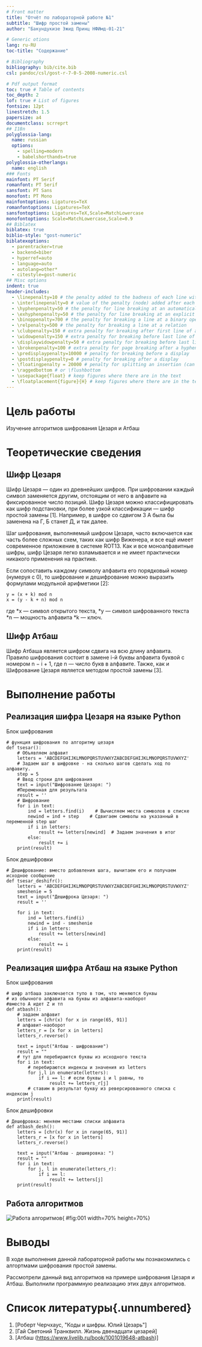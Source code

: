 ```yaml
---
# Front matter
title: "Отчёт по лабораторной работе №1"
subtitle: "Шифр простой замены"
author: "Бакундукизе Эжид Принц НФИмд-01-21"

# Generic otions
lang: ru-RU
toc-title: "Содержание"

# Bibliography
bibliography: bib/cite.bib
csl: pandoc/csl/gost-r-7-0-5-2008-numeric.csl

# Pdf output format
toc: true # Table of contents
toc_depth: 2
lof: true # List of figures
fontsize: 12pt
linestretch: 1.5
papersize: a4
documentclass: scrreprt
## I18n
polyglossia-lang:
  name: russian
  options:
	- spelling=modern
	- babelshorthands=true
polyglossia-otherlangs:
  name: english
### Fonts
mainfont: PT Serif
romanfont: PT Serif
sansfont: PT Sans
monofont: PT Mono
mainfontoptions: Ligatures=TeX
romanfontoptions: Ligatures=TeX
sansfontoptions: Ligatures=TeX,Scale=MatchLowercase
monofontoptions: Scale=MatchLowercase,Scale=0.9
## Biblatex
biblatex: true
biblio-style: "gost-numeric"
biblatexoptions:
  - parentracker=true
  - backend=biber
  - hyperref=auto
  - language=auto
  - autolang=other*
  - citestyle=gost-numeric
## Misc options
indent: true
header-includes:
  - \linepenalty=10 # the penalty added to the badness of each line within a paragraph (no associated penalty node) Increasing the value makes tex try to have fewer lines in the paragraph.
  - \interlinepenalty=0 # value of the penalty (node) added after each line of a paragraph.
  - \hyphenpenalty=50 # the penalty for line breaking at an automatically inserted hyphen
  - \exhyphenpenalty=50 # the penalty for line breaking at an explicit hyphen
  - \binoppenalty=700 # the penalty for breaking a line at a binary operator
  - \relpenalty=500 # the penalty for breaking a line at a relation
  - \clubpenalty=150 # extra penalty for breaking after first line of a paragraph
  - \widowpenalty=150 # extra penalty for breaking before last line of a paragraph
  - \displaywidowpenalty=50 # extra penalty for breaking before last line before a display math
  - \brokenpenalty=100 # extra penalty for page breaking after a hyphenated line
  - \predisplaypenalty=10000 # penalty for breaking before a display
  - \postdisplaypenalty=0 # penalty for breaking after a display
  - \floatingpenalty = 20000 # penalty for splitting an insertion (can only be split footnote in standard LaTeX)
  - \raggedbottom # or \flushbottom
  - \usepackage{float} # keep figures where there are in the text
  - \floatplacement{figure}{H} # keep figures where there are in the text
---
```


# Цель работы

Изучение алгоритмов шифрования Цезаря и Атбаш

# Теоретические сведения

## Шифр Цезаря


Шифр Цезаря — один из древнейших шифров. При шифровании каждый символ заменяется другим, отстоящим от него в алфавите на фиксированное число позиций. Шифр Цезаря можно классифицировать как шифр подстановки, при более узкой классификации — шифр простой замены [1]. Например, в шифре со сдвигом 3 А была бы заменена на Г, Б станет Д, и так далее.


Шаг шифрования, выполняемый шифром Цезаря, часто включается как часть более сложных схем, таких как шифр Виженера, и все ещё имеет современное приложение в системе ROT13. Как и все моноалфавитные шифры, шифр Цезаря легко взламывается и не имеет практически никакого применения на практике.

Если сопоставить каждому символу алфавита его порядковый номер (нумеруя с 0), то шифрование и дешифрование можно выразить формулами модульной арифметики [2]:

```
y = (x + k) mod n
x = (y - k + n) mod n
```

где
*x — символ открытого текста,
*y — символ шифрованного текста
*n — мощность алфавита
*k — ключ.


## Шифр Атбаш

Шифр Атбаша является шифром сдвига на всю длину алфавита. Правило шифрования состоит в замене i-й буквы алфавита буквой с номером n − i + 1, где n — число букв в алфавите. Также, как и Шифрование Цезаря является методом простой замены [3]. 

# Выполнение работы

## Реализация шифра Цезаря на языке Python

Блок шифрования

```
# функция шифрования по алгоритму цезаря
def tsesar():
    # Объявляем алфавит
    letters = 'ABCDEFGHIJKLMNOPQRSTUVWXYZABCDEFGHIJKLMNOPQRSTUVWXYZ'
    # Задаем шаг в шифровке - на сколько шагов сделать ход по алфавиту.
    step = 5
    # Ввод строки для шифрования
    text = input("Шифрование Цезаря: ")
    #Переменная для результата
    result = ''
    # Шифрование
    for i in text:
        ind = letters.find(i)    # Вычисляем места символов в списке
        newind = ind + step    # Сдвигаем символы на указанный в переменной step шаг
        if i in letters:
            result += letters[newind]  # Задаем значения в итог
        else:
            result += i
    print(result)
```

Блок дешифровки

```
# Дешифрование: вместо добавления шага, вычитаем его и получаем исходное сообщение
def tsesar_deshifr():
    letters = 'ABCDEFGHIJKLMNOPQRSTUVWXYZABCDEFGHIJKLMNOPQRSTUVWXYZ'
    smeshenie = 5
    text = input("Дешифрока Цезаря: ")
    result = ''

    for i in text:
        ind = letters.find(i)
        newind = ind - smeshenie
        if i in letters:
            result += letters[newind]
        else:
            result += i
    print(result)
```

## Реализация шифра Атбаш на языке Python

Блок шифрования

```
# шифр атбаша заключается тупо в том, что меняются буквы 
# из обычного алфавита на буквы из алфавита-наоборот
#вместо А идет Z и тп
def atbash():
    # задаем алфавит
    letters = [chr(x) for x in range(65, 91)]
    # алфавит-наоборот
    letters_r = [x for x in letters]
    letters_r.reverse()

    text = input("Атбаш - шифрование")
    result = ""
    # тут для перебираются буквы из исходного текста
    for i in text:
        # перебираются индексы и значения из letters
        for j,l in enumerate(letters):
            if i == l: # если буквы i и l равны, то
                result += letters_r[j] 
		# ставим в результат букву из реверсированного списка с индексом j
    print(result)
```

Блок дешифровки

```
# Дешефровка: меняем местами списки алфавита
def atbash_desh():
    letters = [chr(x) for x in range(65, 91)]
    letters_r = [x for x in letters]
    letters_r.reverse()

    text = input("Атбаш - дешивровка: ")
    result = ""
    for i in text:
        for j, l in enumerate(letters_r):
            if i == l:
                result += letters[j]
    print(result)
```

## Работа алгоритмов

![Работа алгоритмов](image/01.png){ #fig:001 width=70% height=70%}

# Выводы

В ходе выполнения данной лабораторной работы мы познакомились с алгортмами шифрования простой замены. 

Рассмотрели данный вид алгоритмов на примере шифрования Цезаря и Атбаш. Выполнили программную реализацию этих двух алгоритмов.

# Список литературы{.unnumbered}

1. [Роберт Черчхаус, "Коды и шифры. Юлий Цезарь"]
2. [Гай Светоний Транквилл. Жизнь двенадцати цезарей]
3. [Атбаш (https://www.livelib.ru/book/1001019648-atbash)]
